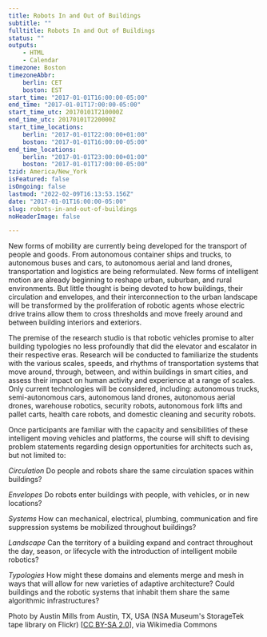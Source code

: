 ```yaml
---
title: Robots In and Out of Buildings
subtitle: ""
fulltitle: Robots In and Out of Buildings
status: ""
outputs:
    - HTML
    - Calendar
timezone: Boston
timezoneAbbr:
    berlin: CET
    boston: EST
start_time: "2017-01-01T16:00:00-05:00"
end_time: "2017-01-01T17:00:00-05:00"
start_time_utc: 20170101T210000Z
end_time_utc: 20170101T220000Z
start_time_locations:
    berlin: "2017-01-01T22:00:00+01:00"
    boston: "2017-01-01T16:00:00-05:00"
end_time_locations:
    berlin: "2017-01-01T23:00:00+01:00"
    boston: "2017-01-01T17:00:00-05:00"
tzid: America/New_York
isFeatured: false
isOngoing: false
lastmod: "2022-02-09T16:13:53.156Z"
date: "2017-01-01T16:00:00-05:00"
slug: robots-in-and-out-of-buildings
noHeaderImage: false

---
```

New forms of mobility are currently being developed for the transport of people and goods. From autonomous container ships and trucks, to autonomous buses and cars, to autonomous aerial and land drones, transportation and logistics are being reformulated. New forms of intelligent motion are already beginning to reshape urban, suburban, and rural environments. But little thought is being devoted to how buildings, their circulation and envelopes, and their interconnection to the urban landscape will be transformed by the proliferation of robotic agents whose electric drive trains allow them to cross thresholds and move freely around and between building interiors and exteriors.

The premise of the research studio is that robotic vehicles promise to alter building typologies no less profoundly that did the elevator and escalator in their respective eras. Research will be conducted to familiarize the students with the various scales, speeds, and rhythms of transportation systems that move around, through, between, and within buildings in smart cities, and assess their impact on human activity and experience at a range of scales. Only current technologies will be considered, including: autonomous trucks, semi-autonomous cars, autonomous land drones, autonomous aerial drones, warehouse robotics, security robots, autonomous fork lifts and pallet carts, health care robots, and domestic cleaning and security robots. 

Once participants are familiar with the capacity and sensibilities of these intelligent moving vehicles and platforms, the course will shift to devising problem statements regarding design opportunities for architects such as, but not limited to: 

*Circulation*
Do people and robots share the same circulation spaces within buildings?

*Envelopes*
Do robots enter buildings with people, with vehicles, or in new locations?

*Systems*
How can mechanical, electrical, plumbing, communication and fire suppression systems be mobilized throughout buildings?

*Landscape*
Can the territory of a building expand and contract throughout the day, season, or lifecycle with the introduction of intelligent mobile robotics?

*Typologies*
How might these domains and elements merge and mesh in ways that will allow for new varieties of adaptive architecture? Could buildings and the robotic systems that inhabit them share the same algorithmic infrastructures?

<p>
<span class="smalltext">
Photo by Austin Mills from Austin, TX, USA (NSA Museum's StorageTek tape library on Flickr) [<a href="https://creativecommons.org/licenses/by-sa/2.0">CC BY-SA 2.0</a>], via Wikimedia Commons
</span>
</p>